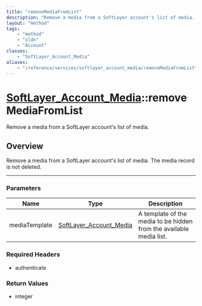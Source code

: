 ```yaml
---
title: "removeMediaFromList"
description: "Remove a media from a SoftLayer account's list of media. The media record is not deleted."
layout: "method"
tags:
    - "method"
    - "sldn"
    - "Account"
classes:
    - "SoftLayer_Account_Media"
aliases:
    - "/reference/services/softlayer_account_media/removeMediaFromList"
---
```

# [SoftLayer_Account_Media](/reference/services/SoftLayer_Account_Media)::removeMediaFromList


Remove a media from a SoftLayer account's list of media.


## Overview 
Remove a media from a SoftLayer account's list of media. The media record is not deleted. 

-----

### Parameters 
|Name | Type | Description |
| --- | --- | --- |
|mediaTemplate| <a href='/reference/datatypes/SoftLayer_Account_Media'>SoftLayer_Account_Media </a>| A template of the media to be hidden from the available media list.|


### Required Headers
* authenticate


### Return Values
* integer




